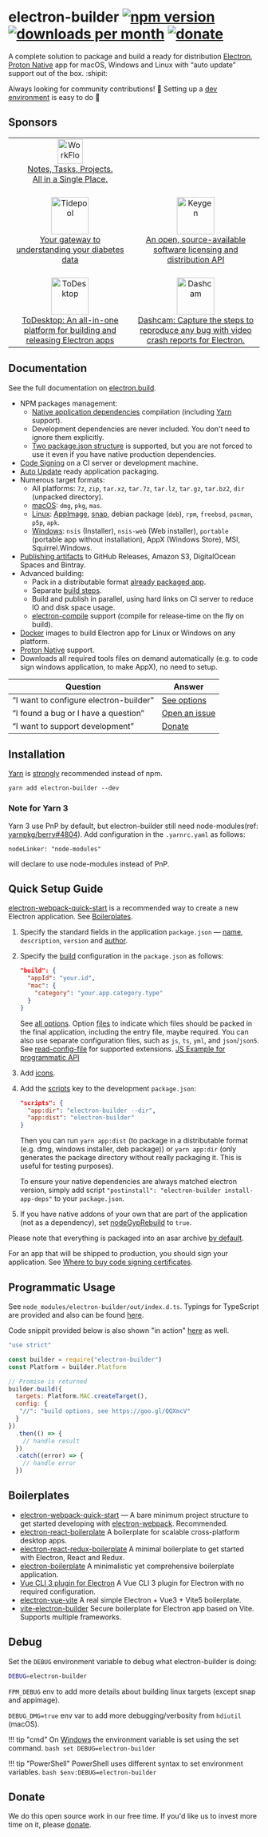 # electron-builder [![npm version](https://img.shields.io/npm/v/electron-builder.svg?label=latest)](https://www.npmjs.com/package/electron-builder) [![downloads per month](https://img.shields.io/npm/dm/electron-builder.svg)](https://yarn.pm/electron-builder) [![donate](https://img.shields.io/badge/donate-donorbox-brightgreen.svg)](https://www.electron.build/donate)
A complete solution to package and build a ready for distribution [Electron](https://electronjs.org), [Proton Native](https://proton-native.js.org/) app for macOS, Windows and Linux with “auto update” support out of the box. :shipit:

Always looking for community contributions! 👀 Setting up a [dev environment](https://github.com/electron-userland/electron-builder/blob/master/CONTRIBUTING.md) is easy to do 🪩

## Sponsors

<table>
   <tr align="center">
      <td>
         <a href="https://workflowy.com">
            <div>
               <img src="https://workflowy.com/media/i/icon-28x28.png" alt="WorkFlowy" title="WorkFlowy" style="height: 50px;" height="50"/>
            </div>
            Notes, Tasks, Projects.<br>All in a Single Place.
         </a>
         <br>
      </td>
   </tr>
   <tr align="center">
      <td>
         <br>
         <a href="https://tidepool.org">
            <div>
               <img src="https://www.electron.build/sponsor-logos/Tidepool_Logo_Light.svg" alt="Tidepool" title="Tidepool" style="height: 75px;" height="75" />
            </div>
            Your gateway to understanding your diabetes data
         </a>
         <br>
      </td>
      <td>
         <br>
         <a href="https://keygen.sh/?via=electron-builder">
            <div>
               <img src="https://keygen.sh/images/logo-pill.png" alt="Keygen" title="Keygen" style="height: 75px;" height="75" />
            </div>
            An open, source-available software licensing and distribution API
         </a>
         <br>
      </td>
   </tr>
   <tr align="center">
      <td>
         <br>
         <a href="https://www.todesktop.com/electron?utm_source=electron-builder">
            <div>
               <img src="https://www.todesktop.com/new-logo/todesktop-logo.png" alt="ToDesktop" title="ToDesktop" style="height: 75px;" height="75" />
            </div>
            ToDesktop: An all-in-one platform for building and releasing Electron apps
         </a>
         <br>
      </td>
      <td>
         <br>
         <a href="https://www.dashcam.io/?ref=electron_builder">
            <div>
               <img src="https://user-images.githubusercontent.com/318295/226675216-ab6aad0c-526c-4a45-a0a8-3906ac614b8b.png" alt="Dashcam" title="Dashcam" style="height: 75px;" height="75" />
            </div>
            Dashcam: Capture the steps to reproduce any bug with video crash reports for Electron.
         </a>
         <br>
      </td>
   </tr>
</table>


## Documentation

See the full documentation on [electron.build](https://www.electron.build).

* NPM packages management:
    * [Native application dependencies](https://electron.atom.io/docs/tutorial/using-native-node-modules/) compilation (including [Yarn](http://yarnpkg.com/) support).
    * Development dependencies are never included. You don't need to ignore them explicitly.
    * [Two package.json structure](https://www.electron.build/tutorials/two-package-structure) is supported, but you are not forced to use it even if you have native production dependencies.
* [Code Signing](https://www.electron.build/code-signing) on a CI server or development machine.
* [Auto Update](https://www.electron.build/auto-update) ready application packaging.
* Numerous target formats:
    * All platforms: `7z`, `zip`, `tar.xz`, `tar.7z`, `tar.lz`, `tar.gz`, `tar.bz2`, `dir` (unpacked directory).
    * [macOS](https://www.electron.build/mac): `dmg`, `pkg`, `mas`.
    * [Linux](https://www.electron.build/linux): [AppImage](http://appimage.org), [snap](http://snapcraft.io), debian package (`deb`), `rpm`, `freebsd`, `pacman`, `p5p`, `apk`.
    * [Windows](https://www.electron.build/win): `nsis` (Installer), `nsis-web` (Web installer), `portable` (portable app without installation), AppX (Windows Store), MSI, Squirrel.Windows.
* [Publishing artifacts](https://www.electron.build/publish) to GitHub Releases, Amazon S3, DigitalOcean Spaces and Bintray.
* Advanced building:
    * Pack in a distributable format [already packaged app](https://www.electron.build/#pack-only-in-a-distributable-format).
    * Separate [build steps](https://github.com/electron-userland/electron-builder/issues/1102#issuecomment-271845854).
    * Build and publish in parallel, using hard links on CI server to reduce IO and disk space usage.
    * [electron-compile](https://github.com/electron/electron-compile) support (compile for release-time on the fly on build).
* [Docker](https://www.electron.build/multi-platform-build#docker) images to build Electron app for Linux or Windows on any platform.
* [Proton Native](https://www.electron.build/configuration/#proton-native) support.
* Downloads all required tools files on demand automatically (e.g. to code sign windows application, to make AppX), no need to setup.

| Question                               | Answer                                                                            |
| -------------------------------------- | --------------------------------------------------------------------------------- |
| “I want to configure electron-builder” | [See options](https://electron.build/configuration)                 |
| “I found a bug or I have a question”   | [Open an issue](https://github.com/electron-userland/electron-builder/issues/new) |
| “I want to support development”        | [Donate](https://www.electron.build/donate)                                       |

## Installation
[Yarn](http://yarnpkg.com/) is [strongly](https://github.com/electron-userland/electron-builder/issues/1147#issuecomment-276284477) recommended instead of npm.

`yarn add electron-builder --dev`

### Note for Yarn 3

Yarn 3 use PnP by default, but electron-builder still need node-modules(ref: [yarnpkg/berry#4804](https://github.com/yarnpkg/berry/issues/4804#issuecomment-1234407305)). Add configuration in the `.yarnrc.yaml` as follows:
```
nodeLinker: "node-modules"
```
will declare to use node-modules instead of PnP.

## Quick Setup Guide

[electron-webpack-quick-start](https://github.com/electron-userland/electron-webpack-quick-start) is a recommended way to create a new Electron application. See [Boilerplates](https://www.electron.build/#boilerplates).

1. Specify the standard fields in the application `package.json` — [name](https://electron.build./configuration.md#metadata), `description`, `version` and [author](https://docs.npmjs.com/files/package.json#people-fields-author-contributors).

2. Specify the [build](https://electron.build./configuration.md#build) configuration in the `package.json` as follows:
    ```json
    "build": {
      "appId": "your.id",
      "mac": {
        "category": "your.app.category.type"
      }
    }
    ```
   See [all options](https://www.electron.build/configuration). Option [files](https://www.electron.build/contents#files) to indicate which files should be packed in the final application, including the entry file, maybe required.
   You can also use separate configuration files, such as `js`, `ts`, `yml`, and `json`/`json5`. See [read-config-file](https://www.npmjs.com/package/read-config-file) for supported extensions. [JS Example for programmatic API](https://www.electron.build/api/programmatic-usage)

3. Add [icons](https://www.electron.build/icons).

4. Add the [scripts](https://docs.npmjs.com/cli/run-script) key to the development `package.json`:
    ```json
    "scripts": {
      "app:dir": "electron-builder --dir",
      "app:dist": "electron-builder"
    }
    ```
    Then you can run `yarn app:dist` (to package in a distributable format (e.g. dmg, windows installer, deb package)) or `yarn app:dir` (only generates the package directory without really packaging it. This is useful for testing purposes).

    To ensure your native dependencies are always matched electron version, simply add script `"postinstall": "electron-builder install-app-deps"` to your `package.json`.

5. If you have native addons of your own that are part of the application (not as a dependency), set [nodeGypRebuild](https://www.electron.build./configuration.md#nodeGypRebuild) to `true`.

Please note that everything is packaged into an asar archive [by default](https://electron.build./configuration.md#asar).

For an app that will be shipped to production, you should sign your application. See [Where to buy code signing certificates](https://www.electron.build/code-signing#where-to-buy-code-signing-certificate).

## Programmatic Usage
See `node_modules/electron-builder/out/index.d.ts`. Typings for TypeScript are provided and also can be found [here](./electron-builder.md).

Code snippit provided below is also shown "in action" [here](./programmatic-usage.md) as well.
```js
"use strict"

const builder = require("electron-builder")
const Platform = builder.Platform

// Promise is returned
builder.build({
  targets: Platform.MAC.createTarget(),
  config: {
   "//": "build options, see https://goo.gl/QQXmcV"
  }
})
  .then(() => {
    // handle result
  })
  .catch((error) => {
    // handle error
  })
```

## Boilerplates

* [electron-webpack-quick-start](https://github.com/electron-userland/electron-webpack-quick-start) — A bare minimum project structure to get started developing with [electron-webpack](https://github.com/electron-userland/electron-webpack). Recommended.
* [electron-react-boilerplate](https://github.com/chentsulin/electron-react-boilerplate) A boilerplate for scalable cross-platform desktop apps.
* [electron-react-redux-boilerplate](https://github.com/jschr/electron-react-redux-boilerplate) A minimal boilerplate to get started with Electron, React and Redux.
* [electron-boilerplate](https://github.com/szwacz/electron-boilerplate) A minimalistic yet comprehensive boilerplate application.
* [Vue CLI 3 plugin for Electron](https://nklayman.github.io/vue-cli-plugin-electron-builder) A Vue CLI 3 plugin for Electron with no required configuration.
* [electron-vue-vite](https://github.com/caoxiemeihao/electron-vue-vite) A real simple Electron + Vue3 + Vite5 boilerplate.
* [vite-electron-builder](https://github.com/cawa-93/vite-electron-builder) Secure boilerplate for Electron app based on Vite. Supports multiple frameworks.

## Debug

Set the `DEBUG` environment variable to debug what electron-builder is doing:
```bash
DEBUG=electron-builder
```

`FPM_DEBUG` env to add more details about building linux targets (except snap and appimage).

`DEBUG_DMG=true` env var to add more debugging/verbosity from `hdiutil` (macOS).

!!! tip "cmd"
    On [Windows](https://github.com/visionmedia/debug#windows-command-prompt-notes) the environment variable is set using the set command.
    ```bash
    set DEBUG=electron-builder
    ```

!!! tip "PowerShell"
    PowerShell uses different syntax to set environment variables.
    ```bash
    $env:DEBUG=electron-builder
    ```

## Donate

We do this open source work in our free time. If you'd like us to invest more time on it, please [donate](https://www.electron.build/donate).
